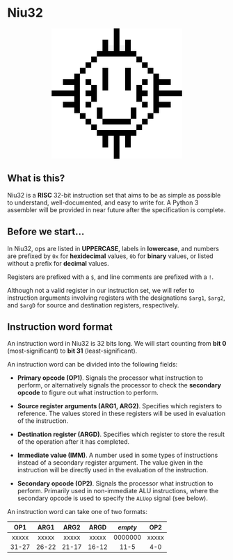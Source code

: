 # Niu32

<div align="center">
    <img src="https://raw.githubusercontent.com/OzuYatamutsu/Niu32/master/Niu.png" /><br />
</div>

## What is this?

Niu32 is a **RISC** 32-bit instruction set that aims to be as simple as possible to understand, well-documented, and easy to write for. A Python 3 assembler will be provided in near future after the specification is complete.

## Before we start...

In Niu32, ops are listed in **UPPERCASE**, labels in **lowercase**, and numbers are prefixed by `0x` for **hexidecimal** values, `0b` for **binary** values, or listed without a prefix for **decimal** values.

Registers are prefixed with a `$`, and line comments are prefixed with a `!`.

Although not a valid register in our instruction set, we will refer to instruction arguments involving registers with the designations `$arg1`, `$arg2`, and `$argD` for source and destination registers, respectively.

## Instruction word format

An instruction word in Niu32 is 32 bits long. We will start counting from **bit 0** (most-significant) to **bit 31** (least-significant).

An instruction word can be divided into the following fields:

- **Primary opcode (OP1)**. Signals the processor what instruction to perform, or alternatively signals the processor to check the **secondary opcode** to figure out what instruction to perform.

- **Source register arguments (ARG1, ARG2)**. Specifies which registers to reference. The values stored in these registers will be used in evaluation of the instruction.

- **Destination register (ARGD)**. Specifies which register to store the result of the operation after it has completed.

- **Immediate value (IMM)**. A number used in some types of instructions instead of a secondary register argument. The value given in the instruction will be directly used in the evaluation of the instruction.

- **Secondary opcode (OP2)**. Signals the processor what instruction to perform. Primarily used in non-immediate ALU instructions, where the secondary opcode is used to specify the `ALUop` signal (see below).

An instruction word can take one of two formats:

| OP1 |ARG1 |ARG2 |ARGD |*empty*| OP2 |
|:---:|:---:|:---:|:---:|:-----:|:---:|
|xxxxx|xxxxx|xxxxx|xxxxx|0000000|xxxxx|
|31-27|26-22|21-17|16-12|  11-5 | 4-0 |